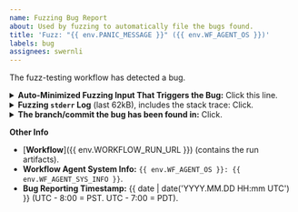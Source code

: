 ```yaml
---
name: Fuzzing Bug Report
about: Used by fuzzing to automatically file the bugs found.
title: 'Fuzz: "{{ env.PANIC_MESSAGE }}" ({{ env.WF_AGENT_OS }})'
labels: bug
assignees: swernli
---
```


The fuzz-testing workflow has detected a bug.

<details><summary><b>Auto-Minimized Fuzzing Input That Triggers the Bug:</b> Click this line.</summary>
<b>Note:</b> If the input is multi-line then the end-of-line characters '\n' (0x0A) and '\r' (0x0D)
may affect the reproducibility of the bug. If you fail to repro the bug with the input shown below
then you may want to go to the <a href={{ env.WORKFLOW_RUN_URL }}>workflow</a> that reported this GitHub bug,
download the artifact, and extract the file with the exact minimized input.

```qs
{{ env.MINIMIZED_INPUT }}
```

</details>

<details><summary><b>Fuzzing <code>stderr</code> Log</b> (last 62kB), includes the stack trace: Click.</summary>
The fragment of interest starts with "panicked at".

```gdb
{{ env.STDERR_LOG }}
```

</details>

<details><summary><b>The branch/commit the bug has been found in:</b> Click.</summary>
If the developers fail to repro the bug in the latest <code>main</code> then the branch/commit info below can help them to make sure
that they are using the correct way to repro. If the bug is reproducible in the branch/commit below, but not in latest <code>main</code>,
then the bug is likely fixed already or is not in the <code>main</code> branch.

```log
Branch: {{ env.BRANCH_INFO }}

{{ env.COMMIT_INFO }}
```

</details>

**Other Info**

- [**Workflow**]({{ env.WORKFLOW_RUN_URL }}) (contains the run artifacts).
- **Workflow Agent System Info:** `{{ env.WF_AGENT_OS }}: {{ env.WF_AGENT_SYS_INFO }}`.
- **Bug Reporting Timestamp:** {{ date | date('YYYY.MM.DD HH:mm UTC') }} (UTC - 8:00 = PST. UTC - 7:00 = PDT).
